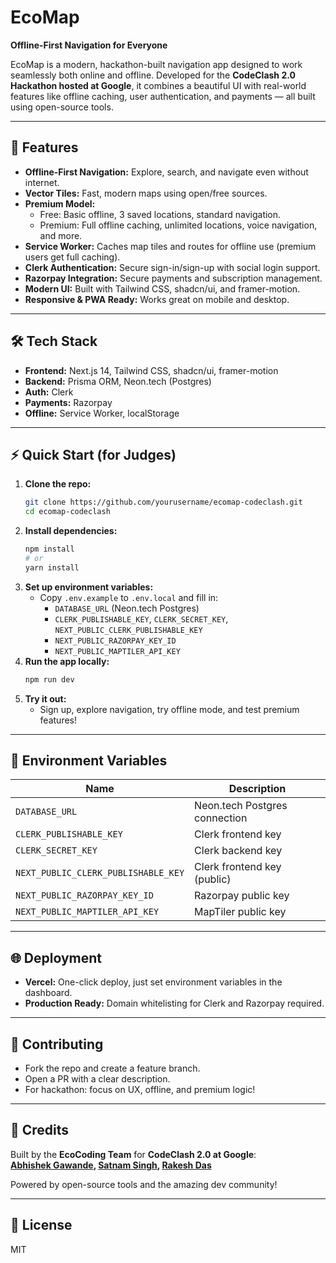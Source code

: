 # EcoMap

**Offline-First Navigation for Everyone**

EcoMap is a modern, hackathon-built navigation app designed to work seamlessly both online and offline. Developed for the **CodeClash 2.0 Hackathon hosted at Google**, it combines a beautiful UI with real-world features like offline caching, user authentication, and payments — all built using open-source tools.

---

## 🚀 Features

- **Offline-First Navigation:** Explore, search, and navigate even without internet.
- **Vector Tiles:** Fast, modern maps using open/free sources.
- **Premium Model:**
  - Free: Basic offline, 3 saved locations, standard navigation.
  - Premium: Full offline caching, unlimited locations, voice navigation, and more.
- **Service Worker:** Caches map tiles and routes for offline use (premium users get full caching).
- **Clerk Authentication:** Secure sign-in/sign-up with social login support.
- **Razorpay Integration:** Secure payments and subscription management.
- **Modern UI:** Built with Tailwind CSS, shadcn/ui, and framer-motion.
- **Responsive & PWA Ready:** Works great on mobile and desktop.

---

## 🛠️ Tech Stack

- **Frontend:** Next.js 14, Tailwind CSS, shadcn/ui, framer-motion
- **Backend:** Prisma ORM, Neon.tech (Postgres)
- **Auth:** Clerk
- **Payments:** Razorpay
- **Offline:** Service Worker, localStorage

---

## ⚡ Quick Start (for Judges)

1. **Clone the repo:**
   ```bash
   git clone https://github.com/yourusername/ecomap-codeclash.git
   cd ecomap-codeclash
   ```
2. **Install dependencies:**
   ```bash
   npm install
   # or
   yarn install
   ```
3. **Set up environment variables:**
   - Copy `.env.example` to `.env.local` and fill in:
     - `DATABASE_URL` (Neon.tech Postgres)
     - `CLERK_PUBLISHABLE_KEY`, `CLERK_SECRET_KEY`, `NEXT_PUBLIC_CLERK_PUBLISHABLE_KEY`
     - `NEXT_PUBLIC_RAZORPAY_KEY_ID`
     - `NEXT_PUBLIC_MAPTILER_API_KEY`
4. **Run the app locally:**
   ```bash
   npm run dev
   ```
5. **Try it out:**
   - Sign up, explore navigation, try offline mode, and test premium features!

---

## 🧩 Environment Variables

| Name                                | Description                   |
| ----------------------------------- | ----------------------------- |
| `DATABASE_URL`                      | Neon.tech Postgres connection |
| `CLERK_PUBLISHABLE_KEY`             | Clerk frontend key            |
| `CLERK_SECRET_KEY`                  | Clerk backend key             |
| `NEXT_PUBLIC_CLERK_PUBLISHABLE_KEY` | Clerk frontend key (public)   |
| `NEXT_PUBLIC_RAZORPAY_KEY_ID`       | Razorpay public key           |
| `NEXT_PUBLIC_MAPTILER_API_KEY`      | MapTiler public key           |

---

## 🌐 Deployment

- **Vercel:** One-click deploy, just set environment variables in the dashboard.
- **Production Ready:** Domain whitelisting for Clerk and Razorpay required.

---

## 🤝 Contributing

- Fork the repo and create a feature branch.
- Open a PR with a clear description.
- For hackathon: focus on UX, offline, and premium logic!

---

## 📣 Credits

Built by the **EcoCoding Team** for **CodeClash 2.0 at Google**:  
**[Abhishek Gawande](https://github.com/gawandeabhishek), [Satnam Singh](https://github.com/Satnam050), [Rakesh Das](https://github.com/rcd-env)**

Powered by open-source tools and the amazing dev community!

---

## 📝 License

MIT
